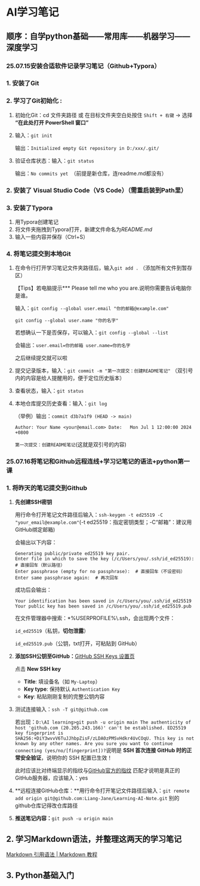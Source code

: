 # AI学习笔记

## 顺序：自学python基础——常用库——机器学习——深度学习

### 25.07.15安装合适软件记录学习笔记（Github+Typora）

### 1. 安装了Git

### 2. 学习了Git初始化 : 

1. 初始化Git：cd 文件夹路径 或 在目标文件夹空白处按住 `Shift + 右键` → 选择 **“在此处打开 PowerShell 窗口”**

2. 输入：`git init` 

    输出：`Initialized empty Git repository in D:/xxx/.git/`

3. 验证仓库状态：输入：`git status` 

    输出：`No commits yet `（前提是新仓库，连readme.md都没有）

### 2. 安装了 **Visual Studio Code（VS Code）**（需重启装到Path里）  

### 3. 安装了Typora

1. 用Typora创建笔记
2. 将文件夹拖拽到Typora打开，新建文件命名为*README.md*
3. 输入一些内容并保存（Ctrl+S）

### 4. 将笔记提交到本地Git

1. 在命令行打开学习笔记文件夹路径后，输入`git add .`  （添加所有文件到暂存区）

   【Tips】若电脑提示*** Please tell me who you are.说明你需要告诉电脑你是谁。

   输入：`git config --global user.email "你的邮箱@example.com"`

   `git config --global user.name "你的名字"`

   若想确认一下是否保存，可以输入：`git config --global --list`

   会输出：`user.email=你的邮箱 user.name=你的名字`  

   之后继续提交就可以啦

2. 提交记录版本，输入：`git commit -m "第一次提交：创建README笔记"`  （双引号内的内容是给人提醒用的，便于定位历史版本）

3. 查看状态，输入：`git status`

4. 本地仓库提交历史查看：输入：`git log`  

   （举例）输出：`commit d3b7a1f9 (HEAD -> main)  `

   `Author: Your Name <your@email.com>
   Date:   Mon Jul 1 12:00:00 2024 +0800`

   `第一次提交：创建README笔记`(这就是双引号的内容)

### 25.07.16将笔记和Github远程连线+学习记笔记的语法+python第一课

### 1. 将昨天的笔记提交到Github

1. **先创建SSH密钥**

   用行命令打开笔记文件路径后输入：`ssh-keygen -t ed25519 -C "your_email@example.com"`(-t ed25519：指定密钥类型；-C“邮箱”：建议用GitHub绑定邮箱)

   会输出以下内容：

   ```
   Generating public/private ed25519 key pair.
   Enter file in which to save the key (/c/Users/you/.ssh/id_ed25519):  # 直接回车（默认路径）
   Enter passphrase (empty for no passphrase):  # 直接回车（不设密码）
   Enter same passphrase again:  # 再次回车
   ```

   成功后会输出：

   ```
   Your identification has been saved in /c/Users/you/.ssh/id_ed25519
   Your public key has been saved in /c/Users/you/.ssh/id_ed25519.pub
   ```

   在文件管理器中搜索：*%USERPROFILE%\\.ssh，会出现两个文件：

   `id_ed25519`（私钥，**切勿泄露**）

   `id_ed25519.pub`（公钥，txt打开，可粘贴到 GitHub）

2. **添加SSH公钥至GitHub：**[GitHub SSH Keys 设置页](https://github.com/settings/keys)  

   点击 **New SSH key**

   - **Title**: 填设备名（如 `My-Laptop`）
   - **Key type**: 保持默认 `Authentication Key`
   - **Key**: 粘贴刚刚复制的完整公钥内容

3. 测试连接输入：`ssh -T git@github.com`

   若出现：`D:\AI learning>git push -u origin main The authenticity of host 'github.com (20.205.243.166)' can't be established. ED25519 key fingerprint is SHA256:+DiY3wvvV6TuJJhbpZisF/zLDA0zPMSvHdkr4UvCOqU. This key is not known by any other names. Are you sure you want to continue connecting (yes/no/[fingerprint])?`说明是 **SSH 首次连接 GitHub 时的正常安全验证**，说明你的 SSH 配置已生效！

   此时应该比对终端显示的指纹与[GitHub官方的指纹](https://docs.github.com/en/authentication/keeping-your-account-and-data-secure/githubs-ssh-key-fingerprints)  匹配才说明是真正的GitHub服务器，应该输入：yes

4. **远程连接GitHub仓库：**用行命令打开笔记文件路径后输入：`git remote add origin git@github.com:Liang-Jane/Learning-AI-Note.git`  别的github仓库记得改仓库路径

5. **推送笔记内容：**`git push -u origin main`

## 2. 学习Markdown语法，并整理这两天的学习笔记

[Markdown 引用语法 | Markdown 教程](https://markdown.com.cn/basic-syntax/blockquotes.html)



## 3. Python基础入门


